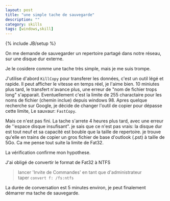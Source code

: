 ```yaml
---
layout: post
title: "une simple tache de sauvegarde"
description: ""
category: skills
tags: [windows,skill]
---
```

{% include JB/setup %}

On me demande de sauvegarder un repertoire partagé dans notre réseau, sur une disque dur externe.

Je le cosidere comme une tache très simple, mais je me suis trompe.

J'utilise d'abord `KillCopy` pour transferer les données, c'est un outil légé et rapide.  Il peut afficher le vitesse
en temps réel, je l'aime bien.
10 miniutes plus tard, le transfert n'avance plus, une erreur de "nom de fichier trops long" s'apparait.
Eventuellement c'est la limite de 255 charactaire pour les noms de fichier (chemin inclue) depuis windows 98.
Apres quelque recherche sur Google, je décide de changer l'outil de copier pour dépasse cette limite,
Le sauvaur: `FastCopy`.

Mais ce n'est pas fini. La tache s'arrete 4 heures plus tard, avec une erreur de ''espace disque insufisant".
je sais que ce n'est pas vrais: la disque dur est tout neuf et sa capacité est bouble que la taille de repertoire.
je trouve qu'elle en trains de copier un gros fichier de base d'outlook (.pst) à taille de 5Go. Ca me pense
tout suite la limite de Fat32.

La vérification confirme mon hypothese.

J'ai obligé de convertir le format de Fat32 à NTFS

  > lancer 'Invite de Commandes' en tant que d'administrateur  
  >  taper `convert f: /fs:ntfs`

La durée de conversation est 5 minutes environ, je peut finalement démarrer ma tache de sauvegarde.
